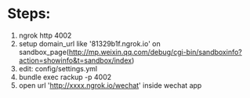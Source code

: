 # Steps:
1. ngrok http 4002
2. setup domain_url like '81329b1f.ngrok.io' on sandbox_page(http://mp.weixin.qq.com/debug/cgi-bin/sandboxinfo?action=showinfo&t=sandbox/index)
3. edit: config/settings.yml
4. bundle exec rackup -p 4002
5. open url 'http://xxxx.ngrok.io/wechat' inside wechat app
